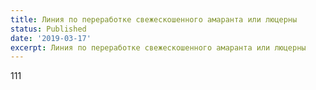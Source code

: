 ```yaml
---
title: Линия по переработке свежескошенного амаранта или люцерны
status: Published
date: '2019-03-17'
excerpt: Линия по переработке свежескошенного амаранта или люцерны
---
```

111
